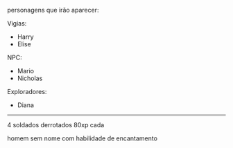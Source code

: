 personagens que irão aparecer:

Vigias:

- Harry
- Elise

NPC:

- Mario
- Nicholas

Exploradores:

- Diana

---

4 soldados derrotados 
80xp cada

homem sem nome com habilidade de encantamento
